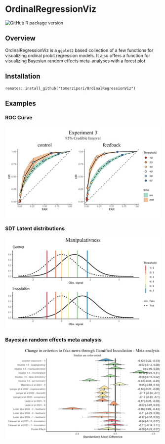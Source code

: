 # OrdinalRegressionViz

![GitHub R package version](https://img.shields.io/github/r-package/v/tomerzipori/OrdinalRegressionViz)

## Overview
OrdinalRegressionViz is a `ggplot2` based collection of a few functions for visualizing ordinal probit regression models. It also offers a function for visualizing Bayesian random effects meta-analyses with a forest plot.

## Installation

```
remotes::install_github("tomerzipori/OrdinalRegressionViz")
```

## Examples

### ROC Curve

<p align="center">
  <img src="https://github.com/tomerzipori/OrdinalRegressionViz/blob/main/example1.png" width="600">
</p>

### SDT Latent distributions

<p align="center">
  <img src="https://github.com/tomerzipori/OrdinalRegressionViz/blob/main/example2_.png" width="600">
</p>

### Bayesian random effects meta analysis

<p align="center">
  <img src="https://github.com/tomerzipori/OrdinalRegressionViz/blob/main/example3.png" width="600">
</p>


